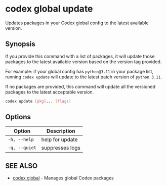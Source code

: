 # codex global update

Updates packages in your Codex global config to the latest available version.

## Synopsis

If you provide this command with a list of packages, it will update those packages to the latest available version based on the version tag provided.

For example: if your global config has `python@3.11` in your package list, running `codex update` will update to the latest patch version of `python 3.11`.

If no packages are provided, this command will update all the versioned packages to the latest acceptable version.

```bash
codex update [pkg]... [flags]
```

## Options

<!-- Markdown Table of Options -->
| Option | Description |
| --- | --- |
| `-h, --help` | help for update |
| `-q, --quiet` | suppresses logs |

## SEE ALSO

* [codex global](codex_global.md)	 - Manages global Codex packages

